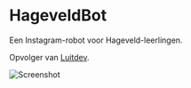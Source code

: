 # HageveldBot
Een Instagram-robot voor Hageveld-leerlingen.

Opvolger van [Luitdev](https://github.com/MrLuit/Luitdev).




![Screenshot](http://i.imgur.com/5MJtuCw.png)